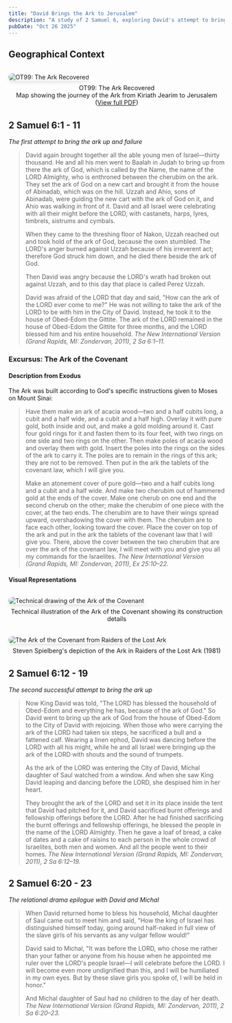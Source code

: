 ```yaml
---
title: "David Brings the Ark to Jerusalem"
description: "A study of 2 Samuel 6, exploring David's attempt to bring the Ark of the Covenant to Jerusalem and the reverence required when approaching God."
pubDate: "Oct 26 2025"
---
```


## Geographical Context

<figure style="margin: 2rem 0;">
  <img src="/OT99-Ark-Recovered.jpg" alt="OT99: The Ark Recovered" style="max-width: 100%; height: auto; border-radius: 8px; box-shadow: 0 4px 8px rgba(0,0,0,0.1);" />
  <figcaption style="text-align: center; margin-top: 0.5rem; font-size: 0.9rem; color: var(--color-text-light);">
    OT99: The Ark Recovered<br>
    Map showing the journey of the Ark from Kiriath Jearim to Jerusalem<br>
    (<a href="/OT99-Ark-Recovered.pdf" target="_blank">View full PDF</a>)
  </figcaption>
</figure>

## 2 Samuel 6:1 - 11

_The first attempt to bring the ark up and failure_

> David again brought together all the able young men of Israel—thirty thousand. He and all his men went to Baalah in Judah to bring up from there the ark of God, which is called by the Name, the name of the LORD Almighty, who is enthroned between the cherubim on the ark. They set the ark of God on a new cart and brought it from the house of Abinadab, which was on the hill. Uzzah and Ahio, sons of Abinadab, were guiding the new cart with the ark of God on it, and Ahio was walking in front of it. David and all Israel were celebrating with all their might before the LORD, with castanets, harps, lyres, timbrels, sistrums and cymbals.
>
> When they came to the threshing floor of Nakon, Uzzah reached out and took hold of the ark of God, because the oxen stumbled. The LORD's anger burned against Uzzah because of his irreverent act; therefore God struck him down, and he died there beside the ark of God.
>
> Then David was angry because the LORD's wrath had broken out against Uzzah, and to this day that place is called Perez Uzzah.
>
> David was afraid of the LORD that day and said, "How can the ark of the LORD ever come to me?" He was not willing to take the ark of the LORD to be with him in the City of David. Instead, he took it to the house of Obed-Edom the Gittite. The ark of the LORD remained in the house of Obed-Edom the Gittite for three months, and the LORD blessed him and his entire household.
> <cite>The New International Version (Grand Rapids, MI: Zondervan, 2011), 2 Sa 6:1–11.</cite>

### Excursus: The Ark of the Covenant

#### Description from Exodus

The Ark was built according to God's specific instructions given to Moses on Mount Sinai:

> Have them make an ark of acacia wood—two and a half cubits long, a cubit and a half wide, and a cubit and a half high. Overlay it with pure gold, both inside and out, and make a gold molding around it. Cast four gold rings for it and fasten them to its four feet, with two rings on one side and two rings on the other. Then make poles of acacia wood and overlay them with gold. Insert the poles into the rings on the sides of the ark to carry it. The poles are to remain in the rings of this ark; they are not to be removed. Then put in the ark the tablets of the covenant law, which I will give you.
>
> Make an atonement cover of pure gold—two and a half cubits long and a cubit and a half wide. And make two cherubim out of hammered gold at the ends of the cover. Make one cherub on one end and the second cherub on the other; make the cherubim of one piece with the cover, at the two ends. The cherubim are to have their wings spread upward, overshadowing the cover with them. The cherubim are to face each other, looking toward the cover. Place the cover on top of the ark and put in the ark the tablets of the covenant law that I will give you. There, above the cover between the two cherubim that are over the ark of the covenant law, I will meet with you and give you all my commands for the Israelites.
> <cite>The New International Version (Grand Rapids, MI: Zondervan, 2011), Ex 25:10–22.</cite>

#### Visual Representations

<figure style="margin: 2rem 0;">
  <img src="/ark-drawing.jpg" alt="Technical drawing of the Ark of the Covenant" style="max-width: 100%; height: auto; border-radius: 8px; box-shadow: 0 4px 8px rgba(0,0,0,0.1);" />
  <figcaption style="text-align: center; margin-top: 0.5rem; font-size: 0.9rem; color: var(--color-text-light);">
    Technical illustration of the Ark of the Covenant showing its construction details
  </figcaption>
</figure>

<figure style="margin: 2rem 0;">
  <img src="/ark-spielberg-raiders.jpg" alt="The Ark of the Covenant from Raiders of the Lost Ark" style="max-width: 100%; height: auto; border-radius: 8px; box-shadow: 0 4px 8px rgba(0,0,0,0.1);" />
  <figcaption style="text-align: center; margin-top: 0.5rem; font-size: 0.9rem; color: var(--color-text-light);">
    Steven Spielberg's depiction of the Ark in Raiders of the Lost Ark (1981)
  </figcaption>
</figure>

## 2 Samuel 6:12 - 19

_The second successful attempt to bring the ark up_

> Now King David was told, "The LORD has blessed the household of Obed-Edom and everything he has, because of the ark of God." So David went to bring up the ark of God from the house of Obed-Edom to the City of David with rejoicing. When those who were carrying the ark of the LORD had taken six steps, he sacrificed a bull and a fattened calf. Wearing a linen ephod, David was dancing before the LORD with all his might, while he and all Israel were bringing up the ark of the LORD with shouts and the sound of trumpets.
>
> As the ark of the LORD was entering the City of David, Michal daughter of Saul watched from a window. And when she saw King David leaping and dancing before the LORD, she despised him in her heart.
>
> They brought the ark of the LORD and set it in its place inside the tent that David had pitched for it, and David sacrificed burnt offerings and fellowship offerings before the LORD. After he had finished sacrificing the burnt offerings and fellowship offerings, he blessed the people in the name of the LORD Almighty. Then he gave a loaf of bread, a cake of dates and a cake of raisins to each person in the whole crowd of Israelites, both men and women. And all the people went to their homes.
> <cite>The New International Version (Grand Rapids, MI: Zondervan, 2011), 2 Sa 6:12–19.</cite>

## 2 Samuel 6:20 - 23

_The relational drama epilogue with David and Michal_

> When David returned home to bless his household, Michal daughter of Saul came out to meet him and said, "How the king of Israel has distinguished himself today, going around half-naked in full view of the slave girls of his servants as any vulgar fellow would!"
>
> David said to Michal, "It was before the LORD, who chose me rather than your father or anyone from his house when he appointed me ruler over the LORD's people Israel—I will celebrate before the LORD. I will become even more undignified than this, and I will be humiliated in my own eyes. But by these slave girls you spoke of, I will be held in honor."
>
> And Michal daughter of Saul had no children to the day of her death.
> <cite>The New International Version (Grand Rapids, MI: Zondervan, 2011), 2 Sa 6:20–23.</cite>

